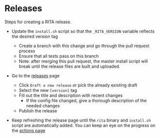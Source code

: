 # Releases

Steps for creating a RITA release.

- Update the `install.sh` script so that the `_RITA_VERSION` variable reflects the desired version tag
	- Create a branch with this change and go through the pull request process
	- Ensure that all tests pass on this branch
	- Note: after merging this pull request, the master install script will break until the release files are built and uploaded.

- Go to the [releases](https://github.com/activecm/rita-legacy/releases) page
	- Click `Draft a new release` or pick the already existing draft
	- Select the new `[version]` tag
	- Fill out the title and description with recent changes
		- If the config file changed, give a thorough description of the needed changes
	- Publish the release

- Keep refreshing the release page until the `rita` binary and `install.sh` script are automatically added. You can keep an eye on the progress on the [actions page](https://github.com/activecm/rita-legacy/actions)
